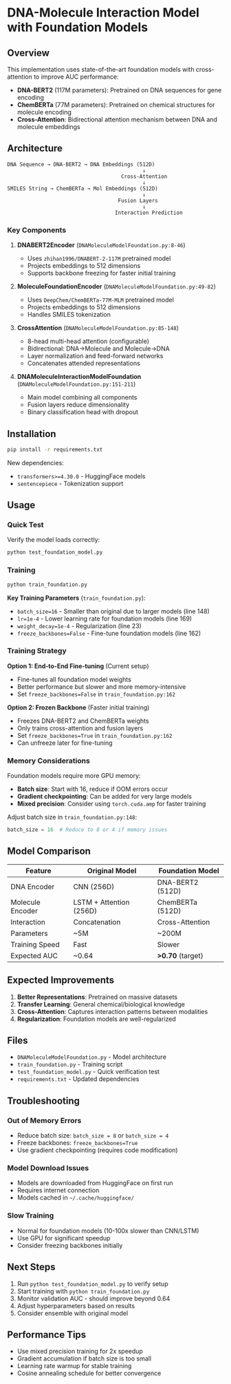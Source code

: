 # DNA-Molecule Interaction Model with Foundation Models

## Overview

This implementation uses state-of-the-art foundation models with cross-attention to improve AUC performance:

- **DNA-BERT2** (117M parameters): Pretrained on DNA sequences for gene encoding
- **ChemBERTa** (77M parameters): Pretrained on chemical structures for molecule encoding
- **Cross-Attention**: Bidirectional attention mechanism between DNA and molecule embeddings

## Architecture

```
DNA Sequence → DNA-BERT2 → DNA Embeddings (512D)
                                            ↓
                                     Cross-Attention
                                            ↓
SMILES String → ChemBERTa → Mol Embeddings (512D)
                                            ↓
                                    Fusion Layers
                                            ↓
                                   Interaction Prediction
```

### Key Components

1. **DNABERT2Encoder** (`DNAMoleculeModelFoundation.py:8-46`)
   - Uses `zhihan1996/DNABERT-2-117M` pretrained model
   - Projects embeddings to 512 dimensions
   - Supports backbone freezing for faster initial training

2. **MoleculeFoundationEncoder** (`DNAMoleculeModelFoundation.py:49-82`)
   - Uses `DeepChem/ChemBERTa-77M-MLM` pretrained model
   - Projects embeddings to 512 dimensions
   - Handles SMILES tokenization

3. **CrossAttention** (`DNAMoleculeModelFoundation.py:85-148`)
   - 8-head multi-head attention (configurable)
   - Bidirectional: DNA→Molecule and Molecule→DNA
   - Layer normalization and feed-forward networks
   - Concatenates attended representations

4. **DNAMoleculeInteractionModelFoundation** (`DNAMoleculeModelFoundation.py:151-211`)
   - Main model combining all components
   - Fusion layers reduce dimensionality
   - Binary classification head with dropout

## Installation

```bash
pip install -r requirements.txt
```

New dependencies:
- `transformers>=4.30.0` - HuggingFace models
- `sentencepiece` - Tokenization support

## Usage

### Quick Test

Verify the model loads correctly:

```bash
python test_foundation_model.py
```

### Training

```bash
python train_foundation.py
```

**Key Training Parameters** (`train_foundation.py`):
- `batch_size=16` - Smaller than original due to larger models (line 148)
- `lr=1e-4` - Lower learning rate for foundation models (line 169)
- `weight_decay=1e-4` - Regularization (line 23)
- `freeze_backbones=False` - Fine-tune foundation models (line 162)

### Training Strategy

**Option 1: End-to-End Fine-tuning** (Current setup)
- Fine-tunes all foundation model weights
- Better performance but slower and more memory-intensive
- Set `freeze_backbones=False` in `train_foundation.py:162`

**Option 2: Frozen Backbone** (Faster initial training)
- Freezes DNA-BERT2 and ChemBERTa weights
- Only trains cross-attention and fusion layers
- Set `freeze_backbones=True` in `train_foundation.py:162`
- Can unfreeze later for fine-tuning

### Memory Considerations

Foundation models require more GPU memory:

- **Batch size**: Start with 16, reduce if OOM errors occur
- **Gradient checkpointing**: Can be added for very large models
- **Mixed precision**: Consider using `torch.cuda.amp` for faster training

Adjust batch size in `train_foundation.py:148`:
```python
batch_size = 16  # Reduce to 8 or 4 if memory issues
```

## Model Comparison

| Feature | Original Model | Foundation Model |
|---------|---------------|------------------|
| DNA Encoder | CNN (256D) | DNA-BERT2 (512D) |
| Molecule Encoder | LSTM + Attention (256D) | ChemBERTa (512D) |
| Interaction | Concatenation | Cross-Attention |
| Parameters | ~5M | ~200M |
| Training Speed | Fast | Slower |
| Expected AUC | ~0.64 | **>0.70** (target) |

## Expected Improvements

1. **Better Representations**: Pretrained on massive datasets
2. **Transfer Learning**: General chemical/biological knowledge
3. **Cross-Attention**: Captures interaction patterns between modalities
4. **Regularization**: Foundation models are well-regularized

## Files

- `DNAMoleculeModelFoundation.py` - Model architecture
- `train_foundation.py` - Training script
- `test_foundation_model.py` - Quick verification test
- `requirements.txt` - Updated dependencies

## Troubleshooting

### Out of Memory Errors
- Reduce batch size: `batch_size = 8` or `batch_size = 4`
- Freeze backbones: `freeze_backbones=True`
- Use gradient checkpointing (requires code modification)

### Model Download Issues
- Models are downloaded from HuggingFace on first run
- Requires internet connection
- Models cached in `~/.cache/huggingface/`

### Slow Training
- Normal for foundation models (10-100x slower than CNN/LSTM)
- Use GPU for significant speedup
- Consider freezing backbones initially

## Next Steps

1. Run `python test_foundation_model.py` to verify setup
2. Start training with `python train_foundation.py`
3. Monitor validation AUC - should improve beyond 0.64
4. Adjust hyperparameters based on results
5. Consider ensemble with original model

## Performance Tips

- Use mixed precision training for 2x speedup
- Gradient accumulation if batch size is too small
- Learning rate warmup for stable training
- Cosine annealing schedule for better convergence
